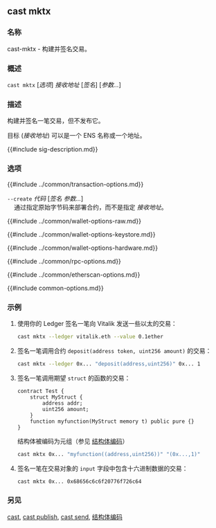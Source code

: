 ## cast mktx

### 名称

cast-mktx - 构建并签名交易。

### 概述

``cast mktx`` [*选项*] *接收地址* [*签名*] [*参数...*]

### 描述

构建并签名一笔交易，但不发布它。

目标 (*接收地址*) 可以是一个 ENS 名称或一个地址。

{{#include sig-description.md}}

### 选项

{{#include ../common/transaction-options.md}}

`--create` *代码* [*签名* *参数...*]  
&nbsp;&nbsp;&nbsp;&nbsp;通过指定原始字节码来部署合约，而不是指定 *接收地址*。

{{#include ../common/wallet-options-raw.md}}

{{#include ../common/wallet-options-keystore.md}}

{{#include ../common/wallet-options-hardware.md}}

{{#include ../common/rpc-options.md}}

{{#include ../common/etherscan-options.md}}

{{#include common-options.md}}

### 示例

1. 使用你的 Ledger 签名一笔向 Vitalik 发送一些以太的交易：
    ```sh
    cast mktx --ledger vitalik.eth --value 0.1ether
    ```

2. 签名一笔调用合约 `deposit(address token, uint256 amount)` 的交易：
    ```sh
    cast mktx --ledger 0x... "deposit(address,uint256)" 0x... 1
    ```

3. 签名一笔调用期望 `struct` 的函数的交易：

    ```solidity
    contract Test {
        struct MyStruct {
            address addr;
            uint256 amount;
        }
        function myfunction(MyStruct memory t) public pure {}
    }
    ```

    结构体被编码为元组（参见 [结构体编码](../../misc/struct-encoding.md)）

    ```sh
    cast mktx 0x... "myfunction((address,uint256))" "(0x...,1)"
    ```

4. 签名一笔在交易对象的 `input` 字段中包含十六进制数据的交易：
    ```sh
    cast mktx 0x... 0x68656c6c6f20776f726c64
    ```

### 另见

[cast](./cast.md), [cast publish](./cast-publish.md), [cast send](./cast-send.md), [结构体编码](../../misc/struct-encoding.md)